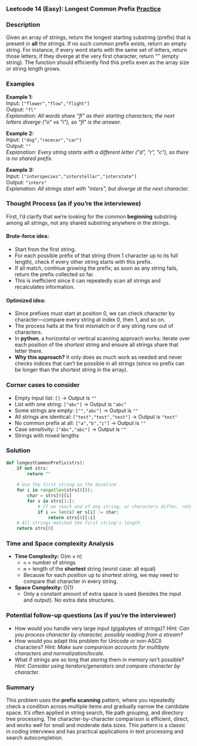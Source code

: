 ### Leetcode 14 (Easy): Longest Common Prefix [Practice](https://leetcode.com/problems/longest-common-prefix)

### Description  
Given an array of strings, return the longest starting substring (prefix) that is present in **all** the strings. If no such common prefix exists, return an empty string. For instance, if every word starts with the same set of letters, return those letters; if they diverge at the very first character, return "" (empty string). The function should efficiently find this prefix even as the array size or string length grows.

### Examples  

**Example 1:**  
Input: `["flower","flow","flight"]`  
Output: `"fl"`  
*Explanation: All words share "fl" as their starting characters; the next letters diverge ("o" vs "i"), so "fl" is the answer.*

**Example 2:**  
Input: `["dog","racecar","car"]`  
Output: `""`  
*Explanation: Every string starts with a different letter ("d", "r", "c"), so there is no shared prefix.*

**Example 3:**  
Input: `["interspecies","interstellar","interstate"]`  
Output: `"inters"`  
*Explanation: All strings start with "inters", but diverge at the next character.*

### Thought Process (as if you’re the interviewee)  
First, I’d clarify that we’re looking for the common **beginning** substring among all strings, not any shared substring anywhere in the strings.

#### Brute-force idea:
- Start from the first string.
- For each possible prefix of that string (from 1 character up to its full length), check if every other string starts with this prefix.
- If all match, continue growing the prefix; as soon as any string fails, return the prefix collected so far.
- This is inefficient since it can repeatedly scan all strings and recalculates information.

#### Optimized idea:
- Since prefixes must start at position 0, we can check character by character—compare every string at index 0, then 1, and so on.
- The process halts at the first mismatch or if any string runs out of characters.
- In **python**, a horizontal or vertical scanning approach works: iterate over each position of the *shortest* string and ensure all strings share that letter there.
- **Why this approach?** It only does as much work as needed and never checks indices that can’t be possible in all strings (since no prefix can be longer than the shortest string in the array).

### Corner cases to consider  
- Empty input list: `[]` → Output is `""`
- List with one string: `["abc"]` → Output is `"abc"`
- Some strings are empty: `["","abc"]` → Output is `""`
- All strings are identical: `["test","test","test"]` → Output is `"test"`
- No common prefix at all: `["a","b","c"]` → Output is `""`
- Case sensitivity: `["Abc","abc"]` → Output is `""`
- Strings with mixed lengths

### Solution

```python
def longestCommonPrefix(strs):
    if not strs:
        return ""
    
    # Use the first string as the baseline
    for i in range(len(strs[0])):
        char = strs[0][i]
        for s in strs[1:]:
            # If we reach end of any string, or characters differ, return prefix up to this point
            if i == len(s) or s[i] != char:
                return strs[0][:i]
    # All strings matched the first string's length
    return strs[0]
```

### Time and Space complexity Analysis  

- **Time Complexity:** O(m × n)
  - `n` = number of strings
  - `m` = length of the **shortest** string (worst case: all equal)
  - Because for each position up to shortest string, we may need to compare that character in every string.
- **Space Complexity:** O(1)
  - Only a constant amount of extra space is used (besides the input and output). No extra data structures.

### Potential follow-up questions (as if you’re the interviewer)  

- How would you handle very large input (gigabytes of strings)?
  *Hint: Can you process character by character, possibly reading from a stream?*
- How would you adapt this problem for Unicode or non-ASCII characters?
  *Hint: Make sure comparison accounts for multibyte characters and normalization/locale.*
- What if strings are so long that storing them in memory isn't possible?
  *Hint: Consider using iterators/generators and compare character by character.*

### Summary
This problem uses the **prefix scanning** pattern, where you repeatedly check a condition across multiple items and gradually narrow the candidate space. It’s often applied in string search, file path grouping, and directory tree processing. The character-by-character comparison is efficient, direct, and works well for small and moderate data sizes. This pattern is a classic in coding interviews and has practical applications in text processing and search autocompletion.